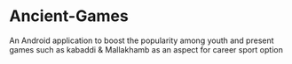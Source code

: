 # Ancient-Games
An Android application to boost the popularity among youth and present games such as kabaddi &amp; Mallakhamb as an aspect for career sport option
